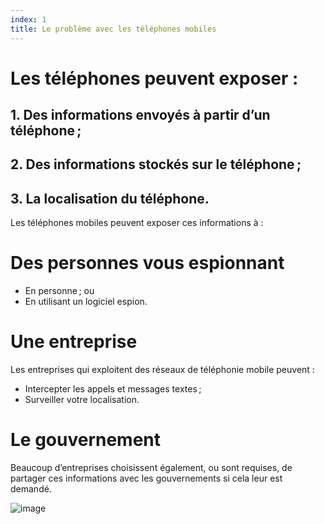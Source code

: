 ```yaml
---
index: 1
title: Le problème avec les téléphones mobiles
---
```

# Les téléphones peuvent exposer :

## 1. Des informations envoyés à partir d’un téléphone ;
## 2.  Des informations stockés sur le téléphone ;
## 3. La localisation du téléphone.

Les téléphones mobiles peuvent exposer ces informations à :

# Des personnes vous espionnant

* En personne ; ou
* En utilisant un logiciel espion.

# Une entreprise

Les entreprises qui exploitent des réseaux de téléphonie mobile peuvent :

*   Intercepter les appels et messages textes ;
*   Surveiller votre localisation.

# Le gouvernement

Beaucoup d’entreprises choisissent également, ou sont requises, de partager ces informations avec les gouvernements si cela leur est demandé.

![image](mobile1.png)